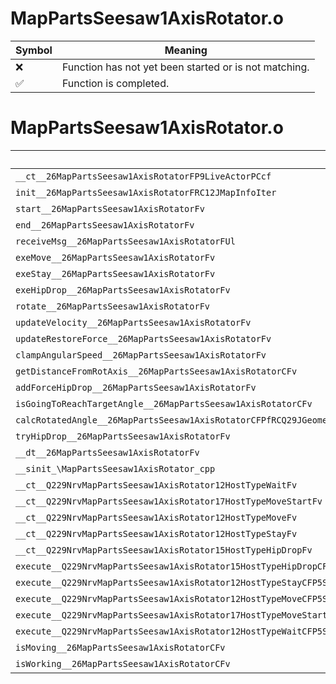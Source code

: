 # MapPartsSeesaw1AxisRotator.o
| Symbol | Meaning 
| ------------- | ------------- 
| :x: | Function has not yet been started or is not matching. 
| :white_check_mark: | Function is completed. 


# MapPartsSeesaw1AxisRotator.o
| Symbol | Decompiled? |
| ------------- | ------------- |
| `__ct__26MapPartsSeesaw1AxisRotatorFP9LiveActorPCcf` | :x: |
| `init__26MapPartsSeesaw1AxisRotatorFRC12JMapInfoIter` | :x: |
| `start__26MapPartsSeesaw1AxisRotatorFv` | :x: |
| `end__26MapPartsSeesaw1AxisRotatorFv` | :x: |
| `receiveMsg__26MapPartsSeesaw1AxisRotatorFUl` | :x: |
| `exeMove__26MapPartsSeesaw1AxisRotatorFv` | :x: |
| `exeStay__26MapPartsSeesaw1AxisRotatorFv` | :x: |
| `exeHipDrop__26MapPartsSeesaw1AxisRotatorFv` | :x: |
| `rotate__26MapPartsSeesaw1AxisRotatorFv` | :x: |
| `updateVelocity__26MapPartsSeesaw1AxisRotatorFv` | :x: |
| `updateRestoreForce__26MapPartsSeesaw1AxisRotatorFv` | :x: |
| `clampAngularSpeed__26MapPartsSeesaw1AxisRotatorFv` | :x: |
| `getDistanceFromRotAxis__26MapPartsSeesaw1AxisRotatorCFv` | :x: |
| `addForceHipDrop__26MapPartsSeesaw1AxisRotatorFv` | :x: |
| `isGoingToReachTargetAngle__26MapPartsSeesaw1AxisRotatorCFv` | :x: |
| `calcRotatedAngle__26MapPartsSeesaw1AxisRotatorCFPfRCQ29JGeometry64TPosition3<Q29JGeometry38TMatrix34<Q29JGeometry13SMatrix34C<f>>>` | :x: |
| `tryHipDrop__26MapPartsSeesaw1AxisRotatorFv` | :x: |
| `__dt__26MapPartsSeesaw1AxisRotatorFv` | :x: |
| `__sinit_\MapPartsSeesaw1AxisRotator_cpp` | :x: |
| `__ct__Q229NrvMapPartsSeesaw1AxisRotator12HostTypeWaitFv` | :x: |
| `__ct__Q229NrvMapPartsSeesaw1AxisRotator17HostTypeMoveStartFv` | :x: |
| `__ct__Q229NrvMapPartsSeesaw1AxisRotator12HostTypeMoveFv` | :x: |
| `__ct__Q229NrvMapPartsSeesaw1AxisRotator12HostTypeStayFv` | :x: |
| `__ct__Q229NrvMapPartsSeesaw1AxisRotator15HostTypeHipDropFv` | :x: |
| `execute__Q229NrvMapPartsSeesaw1AxisRotator15HostTypeHipDropCFP5Spine` | :x: |
| `execute__Q229NrvMapPartsSeesaw1AxisRotator12HostTypeStayCFP5Spine` | :x: |
| `execute__Q229NrvMapPartsSeesaw1AxisRotator12HostTypeMoveCFP5Spine` | :x: |
| `execute__Q229NrvMapPartsSeesaw1AxisRotator17HostTypeMoveStartCFP5Spine` | :x: |
| `execute__Q229NrvMapPartsSeesaw1AxisRotator12HostTypeWaitCFP5Spine` | :x: |
| `isMoving__26MapPartsSeesaw1AxisRotatorCFv` | :x: |
| `isWorking__26MapPartsSeesaw1AxisRotatorCFv` | :x: |
